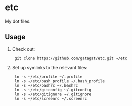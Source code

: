 # etc
My dot files.

## Usage
1. Check out:

        git clone https://github.com/gatagat/etc.git ~/etc
    
2. Set up symlinks to the relevant files:

        ln -s ~/etc/profile ~/.profile
        ln -s ~/etc/bash_profile ~/.bash_profile
        ln -s ~/etc/bashrc ~/.bashrc
        ln -s ~/etc/gitconfig ~/.gitconfig
        ln -s ~/etc/gitignore ~/.gitignore
        ln -s ~/etc/screenrc ~/.screenrc
